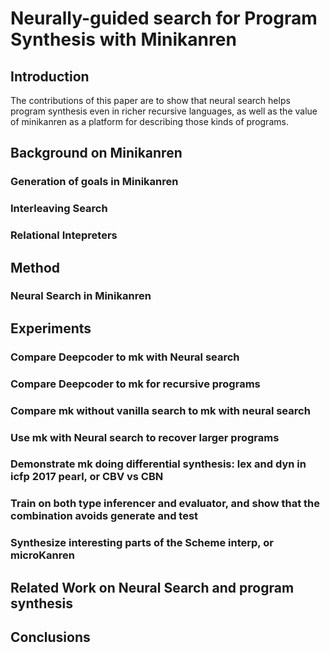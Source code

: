 # Neurally-guided search for Program Synthesis with Minikanren

## Introduction

The contributions of this paper are to show that neural search
helps program synthesis even in richer recursive languages, as
well as the value of minikanren as a platform for describing
those kinds of programs.

## Background on Minikanren

### Generation of goals in Minikanren
### Interleaving Search
### Relational Intepreters

## Method

### Neural Search in Minikanren

## Experiments

### Compare Deepcoder to mk with Neural search
### Compare Deepcoder to mk for recursive programs
### Compare mk without vanilla search to mk with neural search

### Use mk with Neural search to recover larger programs
### Demonstrate mk doing differential synthesis: lex and dyn in icfp 2017 pearl, or CBV vs CBN
### Train on both type inferencer and evaluator, and show that the combination avoids generate and test
### Synthesize interesting parts of the Scheme interp, or microKanren

## Related Work on Neural Search and program synthesis

## Conclusions
